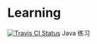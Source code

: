 # Learning
[ ![Travis CI Status](https://travis-ci.org/UCAS-Chen/Learning.svg?branch=master)](https://travis-ci.org/UCAS-Chen/Learning) 
Java 练习
